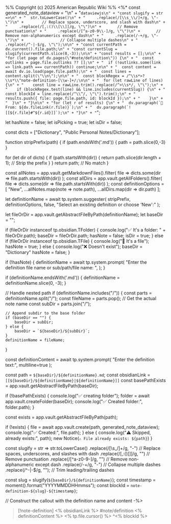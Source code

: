 %%
Copyright (c) 2025 American Republic Wiki
%%
<%*
const generated_note_dataview = 
"\n" + 
"```dataviewjs\n" +
"const slugify = str =>\n" +
"  str.toLowerCase()\n" +
"     .replace(/[\\s_\\/]+/g, \"-\")\n" +        // Replace space, underscore, and slash with dash\n" +
"     .replace(/[,:()\\[\\]]/g, \"\")\n" +       // Remove punctuation\n" +
"     .replace(/[^a-z0-9\\-]/g, \"\")\n" +       // Remove non-alphanumerics except dash\n" +
"     .replace(/-+/g, \"-\")\n" +                // Collapse multiple dashes\n" +
"     .replace(/^-|-$/g, \"\");\n\n" +
"const currentPath = dv.current().file.path;\n" +
"const currentSlug = slugify(currentPath.slice(0,-3));\n\n" +
"const results = [];\n\n" +
"for (let page of dv.pages(\"#note/definition\")) {\n" +
"  const outlinks = page.file.outlinks ?? [];\n" +
"  if (!outlinks.some(link => link.path === currentPath)) continue;\n\n" +
"  const content = await dv.io.load(page.file.path);\n" +
"  const lines = content.split(\"\\n\");\n\n" +
"  const blockRegex = /^\\s*>?\\s*\\^note-definition-[\\w-]+/;\n\n" +
"  for (let rawLine of lines) {\n" +
"    const line = rawLine.trim().replace(/^>\\s*/, \"\");\n" +
"    if (blockRegex.test(line) && line.includes(currentSlug)) {\n" +
"      const blockId = line.replace(/^\\^/, \"\").trim();\n" +
"      results.push({ file: page.file.path, id: blockId });\n" +
"    }\n" +
"  }\n" +
"}\n\n" +
"for (let r of results) {\n" +
"  dv.paragraph(`📄 From: ${dv.fileLink(r.file)}`);\n" +
"  dv.paragraph(`![[${r.file}#^${r.id}]]`);\n" +
"}\n" +
"```";

let hasNote = false;
let isPicking = true;
let isDir = false;

const dicts = ["Dictionary", "Public Personal Notes/Dictionary"];

function stripPrefix(path) {
	if (path.endsWith('.md')) {
		path = path.slice(0,-3)
	}

  for (let dir of dicts) {
    if (path.startsWith(dir)) {
      return path.slice(dir.length + 1); // Strip the prefix
    }
  }
  return path; // No match
}

const allNotes = app.vault.getMarkdownFiles().filter(
	file => dicts.some(dir => file.path.startsWith(dir))
);
const allDirs = app.vault.getAllFolders().filter(
	file => dicts.some(dir => file.path.startsWith(dir))
);
const definitionOptions = [
	"New", 
	...allNotes.map(note => note.path),
	...allDirs.map(dir => dir.path)
];

let definitionName = await tp.system.suggester(
	stripPrefix, 
	definitionOptions, 
	false, 
	"Select an existing definition or choose 'New':"
);

let fileOrDir = app.vault.getAbstractFileByPath(definitionName);
let baseDir = "";

if (fileOrDir instanceof tp.obsidian.TFolder) {
  console.log("✅ It's a folder: " + fileOrDir.path);
  baseDir = fileOrDir.path;
  hasNote = false;
  isDir = true;
} else if (fileOrDir instanceof tp.obsidian.TFile) {
  console.log("📄 It's a file");
  hasNote = true;
} else {
  console.log("❌ Doesn't exist");
  baseDir = "Dictionary"
  hasNote = false;
}

if (!hasNote) {
	definitionName = await tp.system.prompt(
		"Enter the definition file name or sub/path/file name: ",
	);
}

if (definitionName.endsWith('.md')) {
	definitionName = definitionName.slice(0, -3);
}

// Handle nested path
if (definitionName.includes("/")) {
	const parts = definitionName.split("/");
	const fileName = parts.pop(); // Get the actual note name
	const subDir = parts.join("/");

	// Append subdir to the base folder
	if (baseDir == "") {
		baseDir = subDir;
	} else {
		baseDir = `${baseDir}/${subDir}`;
	}
	definitionName = fileName;
}

const definitionContent = await tp.system.prompt(
	"Enter the definition text:",
	multiline=true
);

const path = `${baseDir}/${definitionName}.md`;
const obsidianLink = `[[${baseDir}/${definitionName}|${definitionName}]]`
const basePathExists = app.vault.getAbstractFileByPath(baseDir);

if (!basePathExists) {
console.log("✅ creating folder");
	folder = await app.vault.createFolder(baseDir);
	console.log("✅ Created folder:", folder.path);
}

const exists = app.vault.getAbstractFileByPath(path);

if (!exists) {
	file = await app.vault.create(path, generated_note_dataview);
	console.log("✅ Created:", file.path);
} else {
	console.log("⚠️ Skipped, already exists:", path);
	new Notice(`⚠️ File already exists: ${path}`)
}

const slugify = str =>
  str.toLowerCase()
     .replace(/[\s_\/]+/g, "-")           // Replace spaces, underscores, and slashes with dash
     .replace(/[,:()\[\]]/g, "")          // Remove punctuation
     .replace(/[^a-z0-9\-]/g, "")         // Remove non-alphanumeric except dash
     .replace(/-+/g, "-")                 // Collapse multiple dashes
     .replace(/^-|-$/g, "");              // Trim leading/trailing dashes


const slug = slugify(`${baseDir}/${definitionName}`);
const timestamp = moment().format("YYYYMMDDHHmmss");
const blockId = `note-definition-${slug}-${timestamp}`;

// Construct the callout with the definition name and content
-%>
>[!note-definition] <% obsidianLink %> #note/definition
> <% definitionContent %> <% tp.file.cursor() %>
> ^<% blockId %>
